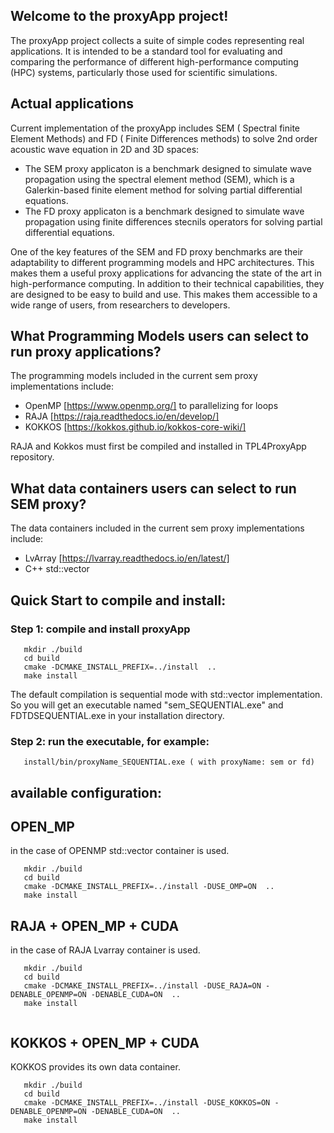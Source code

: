 ## Welcome to the  proxyApp project!

The proxyApp project  collects a suite of simple codes representing real applications.
It is intended to be a standard tool for evaluating and comparing the performance of different high-performance computing (HPC) systems, particularly those used for scientific simulations.


## Actual applications 

Current implementation of the proxyApp includes SEM ( Spectral finite Element Methods) and FD ( Finite Differences methods) to solve 2nd order acoustic wave equation in 2D and 3D spaces:
* The SEM proxy applicaton is a benchmark designed to simulate wave propagation using the spectral element method (SEM), which is a Galerkin-based finite element method for solving partial differential equations.
* The FD proxy applicaton is a benchmark designed to simulate wave propagation using finite differences stecnils operators for solving partial differential equations.

One of the key features of the SEM and FD proxy benchmarks are their adaptability to different programming models and HPC architectures. This makes them a useful proxy applications for advancing the state of the art in high-performance computing. In addition to their technical capabilities, they are designed to be easy to build and use. This makes them accessible to a wide range of users, from researchers to developers.

## What Programming Models users can select to run  proxy applications?

The programming models included in the current sem proxy implementations include:
* OpenMP [https://www.openmp.org/] to parallelizing for loops
* RAJA [https://raja.readthedocs.io/en/develop/]
* KOKKOS [https://kokkos.github.io/kokkos-core-wiki/]

RAJA and Kokkos must first be compiled and installed  in TPL4ProxyApp repository.

## What data containers users can select to run SEM proxy?

The data containers included in the current sem proxy implementations include:
* LvArray [https://lvarray.readthedocs.io/en/latest/]
* C++ std::vector

## Quick Start to compile and install:

### Step 1: compile and install proxyApp

```
   mkdir ./build
   cd build
   cmake -DCMAKE_INSTALL_PREFIX=../install  ..  
   make install
```

The default compilation is sequential mode with std::vector implementation. 
So you will get an executable named "sem_SEQUENTIAL.exe" and FDTDSEQUENTIAL.exe in your installation directory.

### Step 2: run the executable, for example:

```
   install/bin/proxyName_SEQUENTIAL.exe ( with proxyName: sem or fd)
```

## available configuration:

## OPEN_MP
in the case of OPENMP std::vector container is used.
```
   mkdir ./build
   cd build
   cmake -DCMAKE_INSTALL_PREFIX=../install -DUSE_OMP=ON  ..  
   make install
```
## RAJA + OPEN_MP + CUDA
in the case of RAJA Lvarray container is used.
```
   mkdir ./build
   cd build
   cmake -DCMAKE_INSTALL_PREFIX=../install -DUSE_RAJA=ON -DENABLE_OPENMP=ON -DENABLE_CUDA=ON  ..  
   make install
 
```
## KOKKOS + OPEN_MP + CUDA
KOKKOS provides its own data container.
```
   mkdir ./build
   cd build
   cmake -DCMAKE_INSTALL_PREFIX=../install -DUSE_KOKKOS=ON -DENABLE_OPENMP=ON -DENABLE_CUDA=ON  ..  
   make install
 
